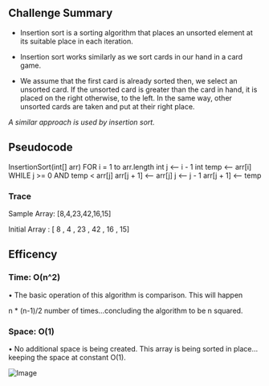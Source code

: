 ## Challenge Summary
- Insertion sort is a sorting algorithm that places an unsorted element at its suitable place in each iteration.

- Insertion sort works similarly as we sort cards in our hand in a card game.

- We assume that the first card is already sorted then, we select an unsorted card. If the unsorted card is greater than the card in hand, it is placed on the right otherwise, to the left. In the same way, other unsorted cards are taken and put at their right place.

*A similar approach is used by insertion sort.*


## Pseudocode
InsertionSort(int[] arr)
    FOR i = 1 to arr.length
      int j <-- i - 1
      int temp <-- arr[i]
      WHILE j >= 0 AND temp < arr[j]
          arr[j + 1] <-- arr[j]
           j <-- j - 1
      arr[j + 1] <-- temp

### Trace
Sample Array: [8,4,23,42,16,15]




Initial Array :   [ 8 , 4 , 23 , 42 , 16 , 15]


## Efficency

###	Time: O(n^2)

•	The basic operation of this algorithm is comparison. This will happen 

n * (n-1)/2 number of times…concluding the algorithm to be n squared.

### Space: O(1)

•	No additional space is being created. This array is being sorted in place…keeping the space at constant O(1).

![Image](/assets/sorrt26.png)